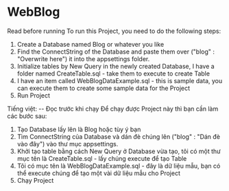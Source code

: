# WebBlog
Read before running To run this Project, you need to do the following steps:

1. Create a Database named Blog or whatever you like
2. Find the ConnectString of the Database and paste them over ("blog" : "Overwrite here") it into the appsettings folder.
3. Initialize tables by New Query in the newly created Database, I have a folder named CreateTable.sql - take them to execute to create Table
4. I have an item called WebBlogDataExample.sql - this is sample data, you can execute them to create some sample data for the Project
5. Run Project

Tiếng việt:
-- Đọc trước khi chạy 
Để chạy được Project này thì bạn cần làm các bước sau:
1. Tạo Database lấy lên là Blog hoặc tùy ý bạn
2. Tìm ConnectString của Database và dán đè chúng lên ("blog" : "Dán đè vào đây") vào thư mục appsettings.
3. Khởi tạo table bằng cách New Query ở Database vừa tạo, tôi có một thư mục tên là CreateTable.sql - lấy chúng execute để tạo Table
4. Tôi có mục tên là WebBlogDataExample.sql - đây là dữ liệu mẫu, bạn có thể execute chúng để tạo một vài dữ liệu mẫu cho Project
5. Chạy Project 
